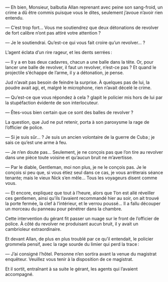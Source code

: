 — Eh bien, Monsieur, balbutia Allan reprenant avec peine son sang-froid,
un crime a dû être commis puisque vous le dites, seulement j’avoue n’avoir
rien entendu.

— C’est trop fort… Vous me soutiendrez que deux détonations de revolver
de fort calibre n’ont pas attiré votre attention ?

— Je le soutiendrai. Qu’est-ce qui vous fait croire qu’un revolver… ?

L’agent éclata d’un rire rageur, et les dents serrées :

— Il y a en bas deux cadavres, chacun a une balle dans la tête. Or, pour
lancer une balle de revolver, il faut un revolver, n’est-ce pas ? Et quand le
projectile s’échappe de l’arme, il y a détonation, je pense.

Jud n’avait pas besoin de feindre la surprise. À quelques pas de lui, la
poudre avait agi, et, malgré le microphone, rien n’avait décelé le crime.

— Qu’est-ce que vous répondez à cela ? glapit le policier mis hors de lui par
la stupéfaction évidente de son interlocuteur.

— Êtes-vous bien certain que ce sont des balles de revolver ?

La question, que Jud ne put retenir, porta à son paroxysme la rage de l’officier
de police.

— Si je suis sûr… ? Je suis un ancien volontaire de la guerre de Cuba ; je
sais ce qu’est une arme à feu.

— Je n’en doute pas… Seulement, je ne conçois pas que l’on tire au
revolver dans une pièce toute voisine et qu’aucun bruit ne m’avertisse.

— Par le diable, Gentleman, moi non plus, je ne le conçois pas. Je le
conçois si peu que, si vous étiez seul dans ce cas, je vous arrêterais séance
tenante; mais le vieux Nick s’en mêle… Tous les voyageurs disent comme vous.

— Et encore, expliquez que tout à l’heure, alors que 1’on est allé réveiller
ces gentlemen, ainsi qu’ils l’avaient recommandé hier au soir, on ait
trouvé la porte fermée, la clef à l’intérieur, et le verrou poussé… Il a fallu
découper un morceau du panneau pour pénétrer dans la chambre.

Cette intervention du gérant fit passer un nuage sur le front de l’officier de
police. À côté du revolver ne produisant aucun bruit, il y avait un cambrioleur
extraordinaire.

Et devant Allan, de plus en plus troublé par ce qu’il entendait, le policier
grommela pensif, avec la rage sourde du limier qui perd la trace :

— J’ai consigné l’hôtel. Personne n’en sortira avant la venue du magistrat
enquêteur. Veuillez vous tenir à la disposition de ce magistrat.

Et il sortit, entraînant à sa suite le gérant, les agents qui l’avaient accompagné.
